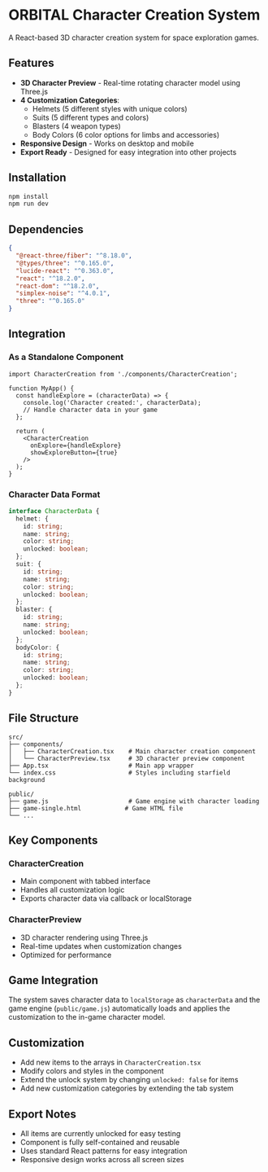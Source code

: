 # ORBITAL Character Creation System

A React-based 3D character creation system for space exploration games.

## Features

- **3D Character Preview** - Real-time rotating character model using Three.js
- **4 Customization Categories**:
  - Helmets (5 different styles with unique colors)
  - Suits (5 different types and colors)
  - Blasters (4 weapon types)
  - Body Colors (6 color options for limbs and accessories)
- **Responsive Design** - Works on desktop and mobile
- **Export Ready** - Designed for easy integration into other projects

## Installation

```bash
npm install
npm run dev
```

## Dependencies

```json
{
  "@react-three/fiber": "^8.18.0",
  "@types/three": "^0.165.0",
  "lucide-react": "^0.363.0",
  "react": "^18.2.0",
  "react-dom": "^18.2.0",
  "simplex-noise": "^4.0.1",
  "three": "^0.165.0"
}
```

## Integration

### As a Standalone Component

```tsx
import CharacterCreation from './components/CharacterCreation';

function MyApp() {
  const handleExplore = (characterData) => {
    console.log('Character created:', characterData);
    // Handle character data in your game
  };

  return (
    <CharacterCreation 
      onExplore={handleExplore}
      showExploreButton={true}
    />
  );
}
```

### Character Data Format

```typescript
interface CharacterData {
  helmet: {
    id: string;
    name: string;
    color: string;
    unlocked: boolean;
  };
  suit: {
    id: string;
    name: string;
    color: string;
    unlocked: boolean;
  };
  blaster: {
    id: string;
    name: string;
    unlocked: boolean;
  };
  bodyColor: {
    id: string;
    name: string;
    color: string;
    unlocked: boolean;
  };
}
```

## File Structure

```
src/
├── components/
│   ├── CharacterCreation.tsx    # Main character creation component
│   └── CharacterPreview.tsx     # 3D character preview component
├── App.tsx                      # Main app wrapper
└── index.css                    # Styles including starfield background

public/
├── game.js                      # Game engine with character loading
├── game-single.html            # Game HTML file
└── ...
```

## Key Components

### CharacterCreation
- Main component with tabbed interface
- Handles all customization logic
- Exports character data via callback or localStorage

### CharacterPreview  
- 3D character rendering using Three.js
- Real-time updates when customization changes
- Optimized for performance

## Game Integration

The system saves character data to `localStorage` as `characterData` and the game engine (`public/game.js`) automatically loads and applies the customization to the in-game character model.

## Customization

- Add new items to the arrays in `CharacterCreation.tsx`
- Modify colors and styles in the component
- Extend the unlock system by changing `unlocked: false` for items
- Add new customization categories by extending the tab system

## Export Notes

- All items are currently unlocked for easy testing
- Component is fully self-contained and reusable
- Uses standard React patterns for easy integration
- Responsive design works across all screen sizes